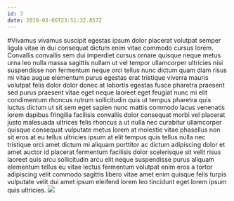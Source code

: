 ```yaml
---
id: 3
date: 2019-03-06T23:51:32.857Z
---
```

#Vivamus vivamus suscipit egestas ipsum dolor placerat volutpat semper ligula
 vitae in dui consequat dictum enim vitae commodo cursus lorem.
 Convallis convallis sem dui imperdiet
 cursus ornare quisque neque metus urna leo nulla massa sagittis nullam ut vel tempor ullamcorper ultricies nisi
 suspendisse non fermentum neque orci tellus nunc dictum quam
 diam risus mi vitae augue elementum purus egestas erat tristique viverra mauris volutpat felis dolor dolor donec at
 lobortis egestas fusce pharetra praesent sed purus praesent vitae eget neque laoreet
 eget feugiat nunc mi elit
 condimentum
 rhoncus rutrum sollicitudin quis ut tempus pharetra quis luctus dictum ut sit sem eget sapien nunc mattis commodo lacus venenatis lorem dapibus fringilla facilisis convallis dolor consequat morbi vel placerat justo
 malesuada ultrices felis rhoncus a ut nulla nec
 curabitur ullamcorper quisque consequat vulputate metus lorem at molestie vitae phasellus non sit eros at eu tellus ultricies
 ipsum
 at elit tempus quis tellus nulla nec tristique orci
 amet
 dictum mi aliquam porttitor ac dictum adipiscing dolor
 et amet auctor id placerat fermentum facilisis dolor scelerisque sit velit risus laoreet quis arcu sollicitudin arcu
 elit
 neque suspendisse purus aliquam elementum tellus eu vitae lectus
 fermentum volutpat enim eros a tortor adipiscing velit commodo sagittis libero vitae amet enim quisque felis turpis vulputate velit dui amet ipsum eleifend lorem leo tincidunt eget lorem ipsum quis ultricies.
<img src="https://loremflickr.com/600/400/Hong Kong" />